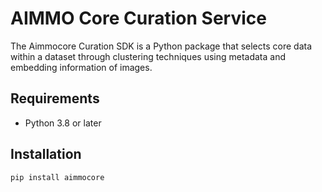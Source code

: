 # AIMMO Core Curation Service
The Aimmocore Curation SDK is a Python package that selects core data within a dataset through clustering techniques using metadata and embedding information of images.


## Requirements
- Python 3.8 or later

## Installation
```bash
pip install aimmocore
```